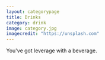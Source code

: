 ```yaml
---
layout: categorypage
title: Drinks
category: drink
image: category.jpg
imagecredit: "https://unsplash.com"
---
```

You've got leverage with a beverage.